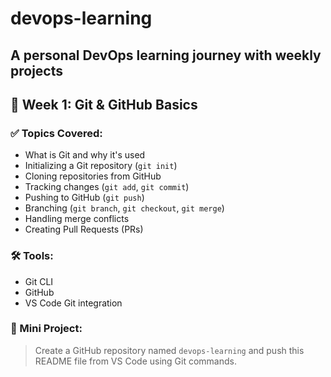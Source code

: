 # devops-learning
A personal DevOps learning journey with weekly projects
---

## 📅 Week 1: Git & GitHub Basics

### ✅ Topics Covered:
- What is Git and why it's used
- Initializing a Git repository (`git init`)
- Cloning repositories from GitHub
- Tracking changes (`git add`, `git commit`)
- Pushing to GitHub (`git push`)
- Branching (`git branch`, `git checkout`, `git merge`)
- Handling merge conflicts
- Creating Pull Requests (PRs)

### 🛠️ Tools:
- Git CLI
- GitHub
- VS Code Git integration

### 📁 Mini Project:
> Create a GitHub repository named `devops-learning` and push this README file from VS Code using Git commands.


